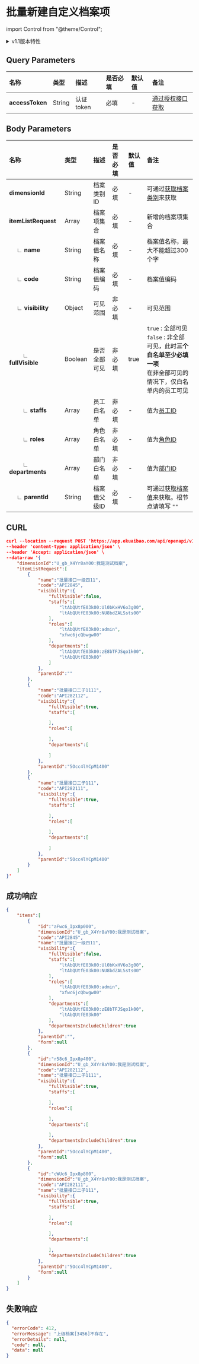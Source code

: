 # 批量新建自定义档案项

import Control from "@theme/Control";

<Control
method="POST"
url="/api/openapi/v1.1/dimensions/items/batch"
/>

<details>
  <summary>v1.1版本特性</summary>
  <div>
    - 🐞 新增了当“fullVisible“为”false“时，对 ”staffs“、”roles“、”departments“三个参数的必填及有效性校验。
  </div>
</details>

## Query Parameters

| 名称 | 类型 | 描述 | 是否必填 | 默认值 | 备注 |
| :--- | :--- | :--- | :--- |:--- | :--- |
| **accessToken** | String | 认证token | 必填 | - | [通过授权接口获取](/docs/open-api/getting-started/auth) |

## Body Parameters

| 名称 | 类型 | 描述 | 是否必填 | 默认值 | 备注 |
| :--- | :--- | :--- | :--- |:--- | :--- |
| **dimensionId**                 | String  | 档案类别ID  | 必填  | - | 可通过[获取档案类别](/docs/open-api/dimensions/get-dimensions)来获取 |
| **itemListRequest**             | Array   | 档案项集合   | 必填  | - | 新增的档案项集合 |
| **&emsp; ∟ name**              | String  | 档案值名称	| 必填  | - | 档案值名称，最大不能超过300个字 |
| **&emsp; ∟ code**              | String  | 档案值编码	| 必填  | - | 档案值编码 |
| **&emsp; ∟ visibility**        | Object  | 可见范围	| 非必填 | - | 可见范围 |
| **&emsp;&emsp; ∟ fullVisible** | Boolean | 是否全部可见 | 非必填 | true | `true` : 全部可见 <br/>`false` : 非全部可见，此时**三个白名单至少必填一项**<br/>在非全部可见的情况下，仅白名单内的员工可见 |
| **&emsp;&emsp; ∟ staffs**      | Array   | 员工白名单	| 非必填 | - | 值为[员工ID](/docs/open-api/corporation/get-all-staffs) |
| **&emsp;&emsp; ∟ roles**       | Array   | 角色白名单   | 非必填 | - | 值为[角色ID](/docs/open-api/corporation/get-roles-group) |
| **&emsp;&emsp; ∟ departments** | Array   | 部门白名单   | 非必填 | - | 值为[部门ID](/docs/open-api/corporation/get-departments) |
| **&emsp; ∟ parentId**          | String  | 档案值父级ID | 必填   | - | 可通过[获取档案值](/docs/open-api/dimensions/get-dimension-items)来获取。根节点请填写 `""` |

## CURL
```json
curl --location --request POST 'https://app.ekuaibao.com/api/openapi/v1.1/dimensions/items/batch?accessToken=hQgbxfJnlElc00' \
--header 'content-type: application/json' \
--header 'Accept: application/json' \
--data-raw '{
    "dimensionId":"U_gb_X4Yr8aY00:我是测试档案",
    "itemListRequest":[
        {
            "name":"批量接口一级四11",
            "code":"API2845",
            "visibility":{
                "fullVisible":false,
                "staffs":[
                    "ltAbQUtfE03k00:Ul0bKxHV6o3g00",
                    "ltAbQUtfE03k00:NU8bdZALSsts00"
                ],
                "roles":[
                    "ltAbQUtfE03k00:admin",
                    "xfwc6jcQbwgw00"
                ],
                "departments":[
                    "ltAbQUtfE03k00:zE8bTFJSqo1k00",
                    "ltAbQUtfE03k00"
                ]
            },
            "parentId":""
        },
        {
            "name":"批量接口二子1111",
            "code":"API282112",
            "visibility":{
                "fullVisible":true,
                "staffs":[

                ],
                "roles":[

                ],
                "departments":[

                ]
            },
            "parentId":"5Occ4lYCpM1400"
        },
        {
            "name":"批量接口二子111",
            "code":"API282111",
            "visibility":{
                "fullVisible":true,
                "staffs":[

                ],
                "roles":[

                ],
                "departments":[

                ]
            },
            "parentId":"5Occ4lYCpM1400"
        }
    ]
}'
```

## 成功响应
```json
{
    "items":[
        {
            "id":"aFwc6_Ipx8p000",
            "dimensionId":"U_gb_X4Yr8aY00:我是测试档案",
            "code":"API2845",
            "name":"批量接口一级四11",
            "visibility":{
                "fullVisible":false,
                "staffs":[
                    "ltAbQUtfE03k00:Ul0bKxHV6o3g00",
                    "ltAbQUtfE03k00:NU8bdZALSsts00"
                ],
                "roles":[
                    "ltAbQUtfE03k00:admin",
                    "xfwc6jcQbwgw00"
                ],
                "departments":[
                    "ltAbQUtfE03k00:zE8bTFJSqo1k00",
                    "ltAbQUtfE03k00"
                ],
                "departmentsIncludeChildren":true
            },
            "parentId":"",
            "form":null
        },
        {
            "id":"r58c6_Ipx8p400",
            "dimensionId":"U_gb_X4Yr8aY00:我是测试档案",
            "code":"API282112",
            "name":"批量接口二子1111",
            "visibility":{
                "fullVisible":true,
                "staffs":[

                ],
                "roles":[

                ],
                "departments":[

                ],
                "departmentsIncludeChildren":true
            },
            "parentId":"5Occ4lYCpM1400",
            "form":null
        },
        {
            "id":"cWUc6_Ipx8p800",
            "dimensionId":"U_gb_X4Yr8aY00:我是测试档案",
            "code":"API282111",
            "name":"批量接口二子111",
            "visibility":{
                "fullVisible":true,
                "staffs":[

                ],
                "roles":[

                ],
                "departments":[

                ],
                "departmentsIncludeChildren":true
            },
            "parentId":"5Occ4lYCpM1400",
            "form":null
        }
    ]
}
```

## 失败响应
```json
{
  "errorCode": 412,
  "errorMessage": "上级档案[3456]不存在",
  "errorDetails": null,
  "code": null,
  "data": null
}
```




